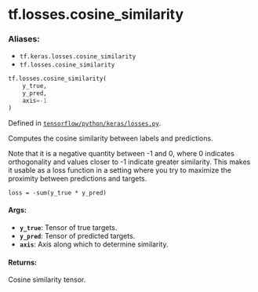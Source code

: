 <div itemscope itemtype="http://developers.google.com/ReferenceObject">
<meta itemprop="name" content="tf.losses.cosine_similarity" />
<meta itemprop="path" content="Stable" />
</div>

# tf.losses.cosine_similarity

### Aliases:

* `tf.keras.losses.cosine_similarity`
* `tf.losses.cosine_similarity`

``` python
tf.losses.cosine_similarity(
    y_true,
    y_pred,
    axis=-1
)
```



Defined in [`tensorflow/python/keras/losses.py`](/code/stable/tensorflow/python/keras/losses.py).

Computes the cosine similarity between labels and predictions.

Note that it is a negative quantity between -1 and 0, where 0 indicates
orthogonality and values closer to -1 indicate greater similarity. This makes
it usable as a loss function in a setting where you try to maximize the
proximity between predictions and targets.

`loss = -sum(y_true * y_pred)`

#### Args:

* <b>`y_true`</b>: Tensor of true targets.
* <b>`y_pred`</b>: Tensor of predicted targets.
* <b>`axis`</b>: Axis along which to determine similarity.


#### Returns:

Cosine similarity tensor.